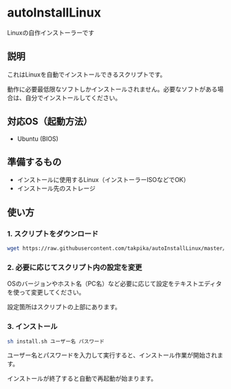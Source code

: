 # autoInstallLinux
Linuxの自作インストーラーです

## 説明
これはLinuxを自動でインストールできるスクリプトです。

動作に必要最低限なソフトしかインストールされません。必要なソフトがある場合は、自分でインストールしてください。

## 対応OS（起動方法）
- Ubuntu (BIOS)

## 準備するもの
- インストールに使用するLinux（インストーラーISOなどでOK）
- インストール先のストレージ

## 使い方
### 1. スクリプトをダウンロード
```bash
wget https://raw.githubusercontent.com/takpika/autoInstallLinux/master/ubuntu/legacy/install.sh
```
### 2. 必要に応じてスクリプト内の設定を変更
OSのバージョンやホスト名（PC名）など必要に応じて設定をテキストエディタを使って変更してください。

設定箇所はスクリプトの上部にあります。
### 3. インストール
```bash
sh install.sh ユーザー名 パスワード
```
ユーザー名とパスワードを入力して実行すると、インストール作業が開始されます。

インストールが終了すると自動で再起動が始まります。
